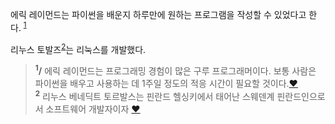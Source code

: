 에릭 레이먼드는 파이썬을 배운지 하루만에 원하는 프로그램을 작성할 수 있었다고 한다. <sup id="a1">[1](#f1)</sup>

리누스 토발즈<sup id="a2">[2](#f2)</sup>는 리눅스를 개발했다.

><b id="f1"><sup>1</sup>/</b> 에릭 레이먼드는 프로그래밍 경험이 많은 구루 프로그래머이다. 보통 사람은 파이썬을 배우고 사용하는 데 1주일 정도의 적응 시간이 필요할 것이다.[❤](#a1)<br>
<b id="f2"><sup>2</sup></b> 리누스 베네딕트 토르발스는 핀란드 헬싱키에서 태어난 스웨덴계 핀란드인으로서 소프트웨어 개발자이자 [❤](#a2)<br>
